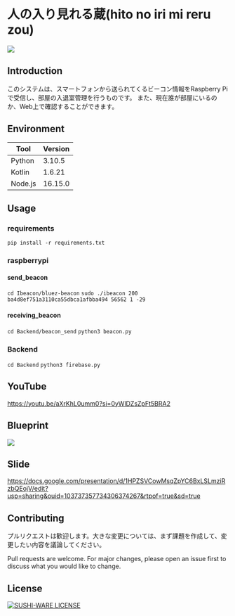 
# 人の入り見れる蔵(hito no iri mi reru zou)

![](https://i.imgur.com/UxpA2Gz.png)

## Introduction

このシステムは、スマートフォンから送られてくるビーコン情報をRaspberry Piで受信し、部屋の入退室管理を行うものです。
また、現在誰が部屋にいるのか、Web上で確認することができます。

## Environment

| Tool    | Version  |
| ------- | -------- |
| Python  | 3.10.5   |
| Kotlin        |  1.6.21        |
| Node.js | 16.15.0 |

## Usage

### requirements

``` pip install -r requirements.txt ```

### raspberrypi

#### send_beacon

``` cd Ibeacon/bluez-beacon ```
```sudo ./ibeacon 200 ba4d8ef751a3110ca55dbca1afbba494 56562 1 -29```

#### receiving_beacon

``` cd Backend/beacon_send ```
``` python3 beacon.py ```

### Backend

```cd Backend```
``` python3 firebase.py ```

## YouTube

https://youtu.be/aXrKhL0umm0?si=0yWlDZsZpFt5BRA2

## Blueprint

![](https://i.imgur.com/ivNt2UX.png)

## Slide

https://docs.google.com/presentation/d/1HPZSVCowMsqZpYC6BxLSLmziRzbQEojV/edit?usp=sharing&ouid=103737357734306374267&rtpof=true&sd=true

## Contributing

プルリクエストは歓迎します。大きな変更については、まず課題を作成して、変更したい内容を議論してください。

Pull requests are welcome. For major changes, please open an issue first to discuss what you would like to change.

## License

[![SUSHI-WARE LICENSE](https://img.shields.io/badge/license-SUSHI--WARE%F0%9F%8D%A3-blue.svg)](https://github.com/MakeNowJust/sushi-ware)
